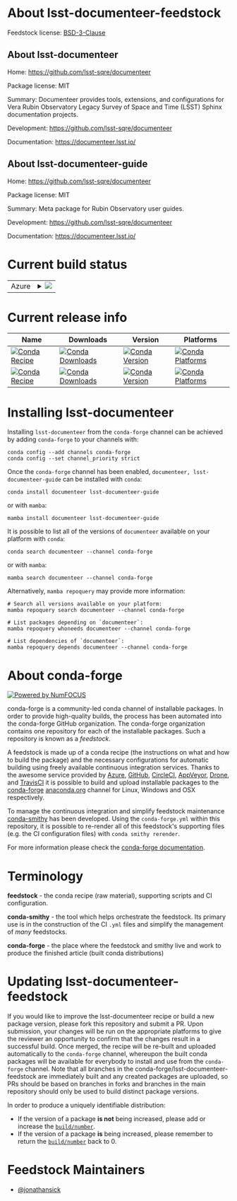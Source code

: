 About lsst-documenteer-feedstock
================================

Feedstock license: [BSD-3-Clause](https://github.com/conda-forge/lsst-documenteer-feedstock/blob/main/LICENSE.txt)


About lsst-documenteer
----------------------

Home: https://github.com/lsst-sqre/documenteer

Package license: MIT

Summary: Documenteer provides tools, extensions, and configurations for Vera Rubin Observatory Legacy Survey of Space and Time (LSST) Sphinx documentation projects.

Development: https://github.com/lsst-sqre/documenteer

Documentation: https://documenteer.lsst.io/

About lsst-documenteer-guide
----------------------------

Home: https://github.com/lsst-sqre/documenteer

Package license: MIT

Summary: Meta package for Rubin Observatory user guides.

Development: https://github.com/lsst-sqre/documenteer

Documentation: https://documenteer.lsst.io/

Current build status
====================


<table>
    
  <tr>
    <td>Azure</td>
    <td>
      <details>
        <summary>
          <a href="https://dev.azure.com/conda-forge/feedstock-builds/_build/latest?definitionId=8918&branchName=main">
            <img src="https://dev.azure.com/conda-forge/feedstock-builds/_apis/build/status/lsst-documenteer-feedstock?branchName=main">
          </a>
        </summary>
        <table>
          <thead><tr><th>Variant</th><th>Status</th></tr></thead>
          <tbody><tr>
              <td>linux_64</td>
              <td>
                <a href="https://dev.azure.com/conda-forge/feedstock-builds/_build/latest?definitionId=8918&branchName=main">
                  <img src="https://dev.azure.com/conda-forge/feedstock-builds/_apis/build/status/lsst-documenteer-feedstock?branchName=main&jobName=linux&configuration=linux%20linux_64_" alt="variant">
                </a>
              </td>
            </tr><tr>
              <td>linux_aarch64</td>
              <td>
                <a href="https://dev.azure.com/conda-forge/feedstock-builds/_build/latest?definitionId=8918&branchName=main">
                  <img src="https://dev.azure.com/conda-forge/feedstock-builds/_apis/build/status/lsst-documenteer-feedstock?branchName=main&jobName=linux&configuration=linux%20linux_aarch64_" alt="variant">
                </a>
              </td>
            </tr><tr>
              <td>osx_64</td>
              <td>
                <a href="https://dev.azure.com/conda-forge/feedstock-builds/_build/latest?definitionId=8918&branchName=main">
                  <img src="https://dev.azure.com/conda-forge/feedstock-builds/_apis/build/status/lsst-documenteer-feedstock?branchName=main&jobName=osx&configuration=osx%20osx_64_" alt="variant">
                </a>
              </td>
            </tr><tr>
              <td>win_64</td>
              <td>
                <a href="https://dev.azure.com/conda-forge/feedstock-builds/_build/latest?definitionId=8918&branchName=main">
                  <img src="https://dev.azure.com/conda-forge/feedstock-builds/_apis/build/status/lsst-documenteer-feedstock?branchName=main&jobName=win&configuration=win%20win_64_" alt="variant">
                </a>
              </td>
            </tr>
          </tbody>
        </table>
      </details>
    </td>
  </tr>
</table>

Current release info
====================

| Name | Downloads | Version | Platforms |
| --- | --- | --- | --- |
| [![Conda Recipe](https://img.shields.io/badge/recipe-documenteer-green.svg)](https://anaconda.org/conda-forge/documenteer) | [![Conda Downloads](https://img.shields.io/conda/dn/conda-forge/documenteer.svg)](https://anaconda.org/conda-forge/documenteer) | [![Conda Version](https://img.shields.io/conda/vn/conda-forge/documenteer.svg)](https://anaconda.org/conda-forge/documenteer) | [![Conda Platforms](https://img.shields.io/conda/pn/conda-forge/documenteer.svg)](https://anaconda.org/conda-forge/documenteer) |
| [![Conda Recipe](https://img.shields.io/badge/recipe-lsst--documenteer--guide-green.svg)](https://anaconda.org/conda-forge/lsst-documenteer-guide) | [![Conda Downloads](https://img.shields.io/conda/dn/conda-forge/lsst-documenteer-guide.svg)](https://anaconda.org/conda-forge/lsst-documenteer-guide) | [![Conda Version](https://img.shields.io/conda/vn/conda-forge/lsst-documenteer-guide.svg)](https://anaconda.org/conda-forge/lsst-documenteer-guide) | [![Conda Platforms](https://img.shields.io/conda/pn/conda-forge/lsst-documenteer-guide.svg)](https://anaconda.org/conda-forge/lsst-documenteer-guide) |

Installing lsst-documenteer
===========================

Installing `lsst-documenteer` from the `conda-forge` channel can be achieved by adding `conda-forge` to your channels with:

```
conda config --add channels conda-forge
conda config --set channel_priority strict
```

Once the `conda-forge` channel has been enabled, `documenteer, lsst-documenteer-guide` can be installed with `conda`:

```
conda install documenteer lsst-documenteer-guide
```

or with `mamba`:

```
mamba install documenteer lsst-documenteer-guide
```

It is possible to list all of the versions of `documenteer` available on your platform with `conda`:

```
conda search documenteer --channel conda-forge
```

or with `mamba`:

```
mamba search documenteer --channel conda-forge
```

Alternatively, `mamba repoquery` may provide more information:

```
# Search all versions available on your platform:
mamba repoquery search documenteer --channel conda-forge

# List packages depending on `documenteer`:
mamba repoquery whoneeds documenteer --channel conda-forge

# List dependencies of `documenteer`:
mamba repoquery depends documenteer --channel conda-forge
```


About conda-forge
=================

[![Powered by
NumFOCUS](https://img.shields.io/badge/powered%20by-NumFOCUS-orange.svg?style=flat&colorA=E1523D&colorB=007D8A)](https://numfocus.org)

conda-forge is a community-led conda channel of installable packages.
In order to provide high-quality builds, the process has been automated into the
conda-forge GitHub organization. The conda-forge organization contains one repository
for each of the installable packages. Such a repository is known as a *feedstock*.

A feedstock is made up of a conda recipe (the instructions on what and how to build
the package) and the necessary configurations for automatic building using freely
available continuous integration services. Thanks to the awesome service provided by
[Azure](https://azure.microsoft.com/en-us/services/devops/), [GitHub](https://github.com/),
[CircleCI](https://circleci.com/), [AppVeyor](https://www.appveyor.com/),
[Drone](https://cloud.drone.io/welcome), and [TravisCI](https://travis-ci.com/)
it is possible to build and upload installable packages to the
[conda-forge](https://anaconda.org/conda-forge) [anaconda.org](https://anaconda.org/)
channel for Linux, Windows and OSX respectively.

To manage the continuous integration and simplify feedstock maintenance
[conda-smithy](https://github.com/conda-forge/conda-smithy) has been developed.
Using the ``conda-forge.yml`` within this repository, it is possible to re-render all of
this feedstock's supporting files (e.g. the CI configuration files) with ``conda smithy rerender``.

For more information please check the [conda-forge documentation](https://conda-forge.org/docs/).

Terminology
===========

**feedstock** - the conda recipe (raw material), supporting scripts and CI configuration.

**conda-smithy** - the tool which helps orchestrate the feedstock.
                   Its primary use is in the construction of the CI ``.yml`` files
                   and simplify the management of *many* feedstocks.

**conda-forge** - the place where the feedstock and smithy live and work to
                  produce the finished article (built conda distributions)


Updating lsst-documenteer-feedstock
===================================

If you would like to improve the lsst-documenteer recipe or build a new
package version, please fork this repository and submit a PR. Upon submission,
your changes will be run on the appropriate platforms to give the reviewer an
opportunity to confirm that the changes result in a successful build. Once
merged, the recipe will be re-built and uploaded automatically to the
`conda-forge` channel, whereupon the built conda packages will be available for
everybody to install and use from the `conda-forge` channel.
Note that all branches in the conda-forge/lsst-documenteer-feedstock are
immediately built and any created packages are uploaded, so PRs should be based
on branches in forks and branches in the main repository should only be used to
build distinct package versions.

In order to produce a uniquely identifiable distribution:
 * If the version of a package **is not** being increased, please add or increase
   the [``build/number``](https://docs.conda.io/projects/conda-build/en/latest/resources/define-metadata.html#build-number-and-string).
 * If the version of a package **is** being increased, please remember to return
   the [``build/number``](https://docs.conda.io/projects/conda-build/en/latest/resources/define-metadata.html#build-number-and-string)
   back to 0.

Feedstock Maintainers
=====================

* [@jonathansick](https://github.com/jonathansick/)

